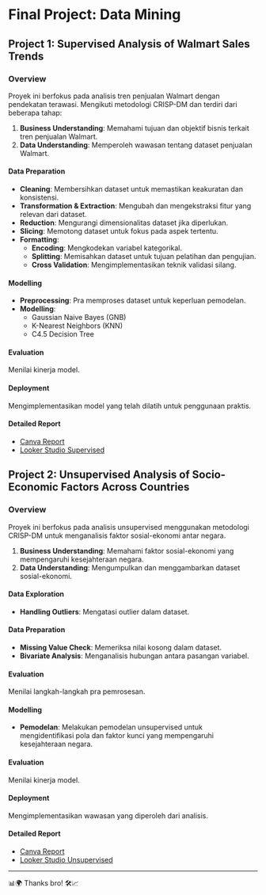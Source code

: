 # Final Project: Data Mining

## Project 1: Supervised Analysis of Walmart Sales Trends

### Overview
Proyek ini berfokus pada analisis tren penjualan Walmart dengan pendekatan terawasi. Mengikuti metodologi CRISP-DM dan terdiri dari beberapa tahap:

1. **Business Understanding**: Memahami tujuan dan objektif bisnis terkait tren penjualan Walmart.
2. **Data Understanding**: Memperoleh wawasan tentang dataset penjualan Walmart.

#### Data Preparation
- **Cleaning**: Membersihkan dataset untuk memastikan keakuratan dan konsistensi.
- **Transformation & Extraction**: Mengubah dan mengekstraksi fitur yang relevan dari dataset.
- **Reduction**: Mengurangi dimensionalitas dataset jika diperlukan.
- **Slicing**: Memotong dataset untuk fokus pada aspek tertentu.
- **Formatting**:
  - **Encoding**: Mengkodekan variabel kategorikal.
  - **Splitting**: Memisahkan dataset untuk tujuan pelatihan dan pengujian.
  - **Cross Validation**: Mengimplementasikan teknik validasi silang.

#### Modelling
- **Preprocessing**: Pra memproses dataset untuk keperluan pemodelan.
- **Modelling**:
  - Gaussian Naive Bayes (GNB)
  - K-Nearest Neighbors (KNN)
  - C4.5 Decision Tree

#### Evaluation
Menilai kinerja model.

#### Deployment
Mengimplementasikan model yang telah dilatih untuk penggunaan praktis.

#### Detailed Report
- [Canva Report](https://www.canva.com/design/DAFiIvL-06Q/mMpgnNi30_sHarKle9lNow/edit)
- [Looker Studio Supervised](https://lookerstudio.google.com/u/0/reporting/feb8392f-08e0-460d-a9d3-8de59d5eaf59/page/MdIPD)

## Project 2: Unsupervised Analysis of Socio-Economic Factors Across Countries

### Overview
Proyek ini berfokus pada analisis unsupervised menggunakan metodologi CRISP-DM untuk menganalisis faktor sosial-ekonomi antar negara.

1. **Business Understanding**: Memahami faktor sosial-ekonomi yang mempengaruhi kesejahteraan negara.
2. **Data Understanding**: Mengumpulkan dan menggambarkan dataset sosial-ekonomi.

#### Data Exploration
- **Handling Outliers**: Mengatasi outlier dalam dataset.

#### Data Preparation
- **Missing Value Check**: Memeriksa nilai kosong dalam dataset.
- **Bivariate Analysis**: Menganalisis hubungan antara pasangan variabel.

#### Evaluation
Menilai langkah-langkah pra pemrosesan.

#### Modelling
- **Pemodelan**: Melakukan pemodelan unsupervised untuk mengidentifikasi pola dan faktor kunci yang mempengaruhi kesejahteraan negara.

#### Evaluation
Menilai kinerja model.

#### Deployment
Mengimplementasikan wawasan yang diperoleh dari analisis.

#### Detailed Report
- [Canva Report](https://www.canva.com/design/DAFiIvL-06Q/mMpgnNi30_sHarKle9lNow/edit)
- [Looker Studio Unsupervised](https://lookerstudio.google.com/u/0/reporting/947b61a9-6874-45fa-9147-ba1d639aa038/page/yANPD/edit)

---

📊🌍 Thanks bro! 🛠️📈
